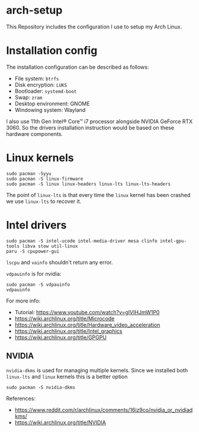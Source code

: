 # arch-setup

This Repository includes the configuration I use to setup my Arch Linux.

# Installation config

The installation configuration can be described as follows:

- File system: `btrfs`
- Disk encryption: `LUKS`
- Bootloader: `systemd-boot`
- Swap: `zram`
- Desktop environment: GNOME
- Windowing system: Wayland

I also use 11th Gen Intel® Core™ i7 processor alongside NVIDIA GeForce RTX 3060. So the drivers installation instruction would be based on these hardware components.

# Linux kernels
```shell
sudo pacman -Syyu
sudo pacman -S linux-firmware
sudo pacman -S linux linux-headers linux-lts linux-lts-headers
```
The point of `linux-lts` is that every time the `linux` kernel has been crashed we use `linux-lts` to recover it.
# Intel drivers
```shell
sudo pacman -S intel-ucode intel-media-driver mesa clinfo intel-gpu-tools libva stow util-linux
paru -S cpupower-gui
```
`lscpu` and `vainfo` shouldn't return any error.

`vdpauinfo` is for nvidia:
```shell
sudo pacman -S vdpauinfo
vdpauinfo
```

For more info:
* Tutorial: https://www.youtube.com/watch?v=gIVIHJmW1P0
* https://wiki.archlinux.org/title/Microcode
* https://wiki.archlinux.org/title/Hardware_video_acceleration
* https://wiki.archlinux.org/title/Intel_graphics
* https://wiki.archlinux.org/title/GPGPU

## NVIDIA
`nvidia-dkms` is used for managing multiple kernels. Since we installed both `linux-lts` and `linux` kernels this is a better option
```shell
sudo pacman -S nvidia-dkms
```

References:
* https://www.reddit.com/r/archlinux/comments/16iz9co/nvidia_or_nvidiadkms/
* https://wiki.archlinux.org/title/NVIDIA
